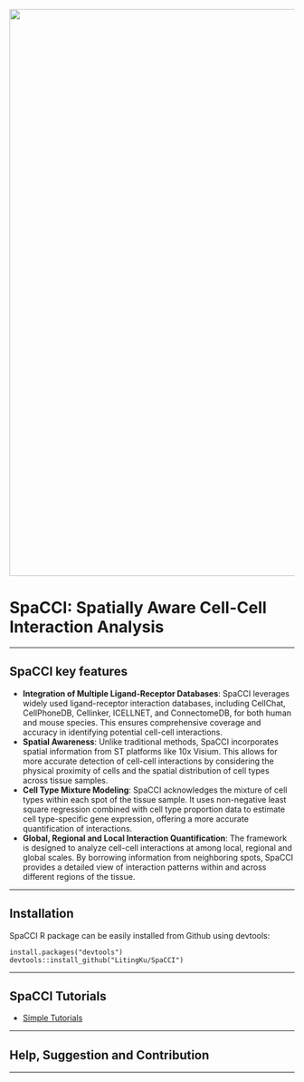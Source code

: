 <p align="center">
  <img width="1000"  src="SPACCI Method Diagram.png">
</p>


# SpaCCI: Spatially Aware Cell-Cell Interaction Analysis

---

## SpaCCI key features

- **Integration of Multiple Ligand-Receptor Databases**: SpaCCI leverages widely used ligand-receptor interaction databases, including CellChat, CellPhoneDB, Cellinker, ICELLNET, and ConnectomeDB, for both human and mouse species. This ensures comprehensive coverage and accuracy in identifying potential cell-cell interactions.
- **Spatial Awareness**: Unlike traditional methods, SpaCCI incorporates spatial information from ST platforms like 10x Visium. This allows for more accurate detection of cell-cell interactions by considering the physical proximity of cells and the spatial distribution of cell types across tissue samples.
- **Cell Type Mixture Modeling**: SpaCCI acknowledges the mixture of cell types within each spot of the tissue sample. It uses non-negative least square regression combined with cell type proportion data to estimate cell type-specific gene expression, offering a more accurate quantification of interactions.
- **Global, Regional and Local Interaction Quantification**: The framework is designed to analyze cell-cell interactions at among local, regional and global scales. By borrowing information from neighboring spots, SpaCCI provides a detailed view of interaction patterns within and across different regions of the tissue.

---

## Installation

SpaCCI R package can be easily installed from Github using devtools:

```
install.packages("devtools")
devtools::install_github("LitingKu/SpaCCI")
```
---

## SpaCCI Tutorials

- [Simple Tutorials](https://litingku.github.io/SpaCCI/docs/tutorial1/)
---

## Help, Suggestion and Contribution

---


